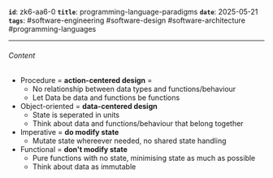 **`id`**: zk6-aa6-0
**`title`**: programming-language-paradigms
**`date`**: 2025-05-21
**`tags`**: #software-engineering #software-design #software-architecture #programming-languages

---

###### Content

-   Procedure = **action-centered design** =
    -   No relationship between data types and functions/behaviour
    -   Let Data be data and functions be functions
-   Object-oriented = **data-centered design**
    -   State is seperated in units
    -   Think about data and functions/behaviour that belong together
-   Imperative = **do modify state**
    -   Mutate state whereever needed, no shared state handling
-   Functional = **don't modify state**
    -   Pure functions with no state, minimising state as much as possible
    -   Think about data as immutable
